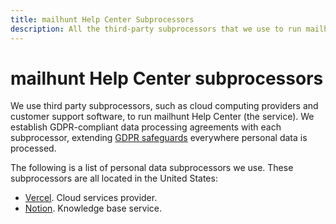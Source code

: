 ```yaml
---
title: mailhunt Help Center Subprocessors
description: All the third-party subprocessors that we use to run mailhunt Help Center.
---
```


# mailhunt Help Center subprocessors

We use third party subprocessors, such as cloud computing providers and customer support software, to run mailhunt Help Center (the service). We establish GDPR-compliant data processing agreements with each subprocessor, extending [GDPR safeguards](../regulations/index.md) everywhere personal data is processed.

The following is a list of personal data subprocessors we use. These subprocessors are all located in the United States:

* [Vercel](https://vercel.com/legal/privacy-policy). Cloud services provider.
* [Notion](https://www.notion.so/Terms-and-Privacy-28ffdd083dc3473e9c2da6ec011b58ac). Knowledge base service.
